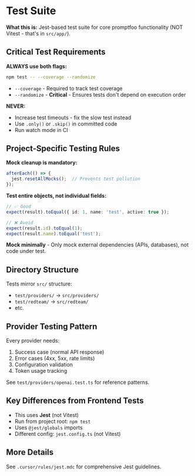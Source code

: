 # Test Suite

**What this is:** Jest-based test suite for core promptfoo functionality (NOT Vitest - that's in `src/app/`).

## Critical Test Requirements

**ALWAYS use both flags:**
```bash
npm test -- --coverage --randomize
```

- `--coverage` - Required to track test coverage
- `--randomize` - **Critical** - Ensures tests don't depend on execution order

**NEVER:**
- Increase test timeouts - fix the slow test instead
- Use `.only()` or `.skip()` in committed code
- Run watch mode in CI

## Project-Specific Testing Rules

**Mock cleanup is mandatory:**
```typescript
afterEach(() => {
  jest.resetAllMocks();  // Prevents test pollution
});
```

**Test entire objects, not individual fields:**
```typescript
// ✅ Good
expect(result).toEqual({ id: 1, name: 'test', active: true });

// ❌ Avoid
expect(result.id).toEqual(1);
expect(result.name).toEqual('test');
```

**Mock minimally** - Only mock external dependencies (APIs, databases), not code under test.

## Directory Structure

Tests mirror `src/` structure:
- `test/providers/` → `src/providers/`
- `test/redteam/` → `src/redteam/`
- etc.

## Provider Testing Pattern

Every provider needs:
1. Success case (normal API response)
2. Error cases (4xx, 5xx, rate limits)
3. Configuration validation
4. Token usage tracking

See `test/providers/openai.test.ts` for reference patterns.

## Key Differences from Frontend Tests

- This uses **Jest** (not Vitest)
- Run from project root: `npm test`
- Uses `@jest/globals` imports
- Different config: `jest.config.ts` (not Vitest)

## More Details

See `.cursor/rules/jest.mdc` for comprehensive Jest guidelines.
